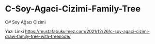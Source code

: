 # C-Soy-Agaci-Cizimi-Family-Tree
C# Soy Ağacı Çizimi

Yazı Linki https://mustafabukulmez.com/2021/12/26/c-soy-agaci-cizimi-draw-family-tree-with-treenode/
